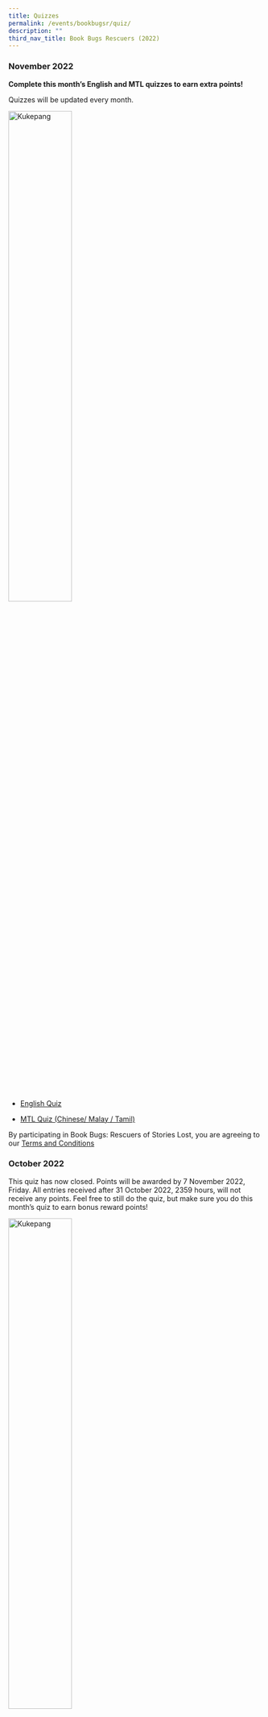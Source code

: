 ```yaml
---
title: Quizzes
permalink: /events/bookbugsr/quiz/
description: ""
third_nav_title: Book Bugs Rescuers (2022)
---
```

### November 2022
**Complete this month’s English and MTL quizzes to earn extra points!**

Quizzes will be updated every month.

<img src="/images/events/bookbugsr/Serci.png" alt="Kukepang" style="width: 50%;">

* <a href="https://forms.gle/4MQxDqfsCMMcvSfk6" target="_blank" rel="noopener noreferrer"> English Quiz</a>

* <a href="https://forms.gle/iBiavn9ESw2LAL9X7" target="_blank" rel="noopener noreferrer">MTL Quiz  (Chinese/ Malay / Tamil)</a>

By participating in Book Bugs: Rescuers of Stories Lost, you are agreeing to our [Terms and Conditions](https://childrenandteens.nlb.gov.sg/bookbugsr/termsandconditions/)



### October 2022

This quiz has now closed. Points will be awarded by 7 November 2022, Friday. All entries received after 31 October 2022, 2359 hours, will not receive any points. Feel free to still do the quiz, but make sure you do this month’s quiz to earn bonus reward points!


<img src="/images/events/bookbugsr/Kukepang.png" alt="Kukepang" style="width: 50%;">

* <a href="https://forms.gle/BH21DgAN4HVJGvSn6" target="_blank" rel="noopener noreferrer"> English Quiz</a>
* <a href="https://forms.gle/JPwdKg63s2g34P676" target="_blank" rel="noopener noreferrer">MTL Quiz  (Chinese/ Malay / Tamil)</a>

By participating in Book Bugs: Rescuers of Stories Lost, you are agreeing to our [Terms and Conditions](https://childrenandteens.nlb.gov.sg/bookbugsr/termsandconditions/)


### September 2022 (Closed)

This quiz has now closed. Points will be awarded by 7 October 2022, Friday. All entries received after 30 September 2022, 2359 hours, will not receive any points. Feel free to still do the quiz, but make sure you do this month’s quiz to earn bonus reward points!


<img src="/images/events/bookbugsr/Raven.png" alt="Raven" style="width: 50%;">

* <a href="https://forms.gle/6s8CVEtAJ5zKzgrq7" target="_blank" rel="noopener noreferrer"> English Quiz</a>
* <a href="https://forms.gle/1GFTNQmTBRQyxHVt5" target="_blank" rel="noopener noreferrer">MTL Quiz  (Chinese/ Malay / Tamil)</a>

By participating in Book Bugs: Rescuers of Stories Lost, you are agreeing to our [Terms and Conditions](https://childrenandteens.nlb.gov.sg/bookbugsr/termsandconditions/)


### August 2022 (Closed)

This quiz has now closed. Points will be awarded by 7 September 2022, Friday. All entries received after 31 August 2022, 2359 hours, will not receive any points. Feel free to still do the quiz, but make sure you do this month’s quiz to earn bonus reward points!

<img src="/images/events/bookbugsr/Drafrost.png" alt="Drafrost" style="width: 70%;">

* <a href="https://forms.gle/NP6cNfi1osj5u4bLA" target="_blank" rel="noopener noreferrer"> English Quiz</a>
* <a href="https://forms.gle/K9MEB7vnHUBv9awr9" target="_blank" rel="noopener noreferrer">MTL Quiz  (Chinese/ Malay / Tamil)</a>

By participating in Book Bugs: Rescuers of Stories Lost, you are agreeing to our [Terms and Conditions](https://childrenandteens.nlb.gov.sg/bookbugsr/termsandconditions/)

### July 2022 (Closed)
This quiz has now closed. Points will be awarded by 5 August 2022, Friday. All entries received after 30 June 2022, 2359 hours, will not receive any points. Feel free to still do the quiz, but make sure you do this month’s quiz to earn bonus reward points!


<img src="/images/events/bookbugsr/Huolympia.png" alt="Huolympia" style="width: 70%;">

* <a href="https://forms.gle/HL8sSy6MgocN8VgS8" target="_blank" rel="noopener noreferrer"> English Quiz</a>
* <a href="https://forms.gle/soBAxEAgs8NgntSL7" target="_blank" rel="noopener noreferrer">MTL Quiz  (Chinese/ Malay / Tamil)</a>

By participating in Book Bugs: Rescuers of Stories Lost, you are agreeing to our [Terms and Conditions](https://childrenandteens.nlb.gov.sg/bookbugsr/termsandconditions/)

### June 2022 (Closed)
This quiz has now closed. Points will be awarded by 7 July 2022, Thursday. All entries received after 30 June 2022, 2359 hours, will not receive any points. Feel free to still do the quiz, but make sure you do this month’s quiz to earn bonus reward points!

<img src="/images/events/bookbugsr/BBR-Jolie.png" alt="Jolie" style="width: 50%;">

* <a href=" https://forms.gle/6ZWn5estfRfTfpip8" target="_blank" rel="noopener noreferrer"> English Quiz</a>
* <a href="https://forms.gle/c8tPGThxvkxLMVCy8" target="_blank" rel="noopener noreferrer">MTL Quiz  (Chinese/ Malay / Tamil)</a>

By participating in Book Bugs: Rescuers of Stories Lost, you are agreeing to our [Terms and Conditions](https://childrenandteens.nlb.gov.sg/bookbugsr/termsandconditions/)


### May 2022 (Closed)

This quiz has now closed. Points will be awarded by 7 June 2022, Monday. All entries received after 31 May 2022, 2359 hours, will not receive any points. Feel free to still do the quiz, but make sure you do this month’s quiz to earn bonus reward points!

<img src="/images/events/bookbugsr/Mafic.png" alt="Mafic" style="width: 50%;">

* <a href="https://forms.gle/hPN86Ao7HZt4suTz8" target="_blank" rel="noopener noreferrer"> English Quiz</a>
* <a href="https://forms.gle/3SAm9DF5wEwYczkZ8" target="_blank" rel="noopener noreferrer">MTL Quiz  (Chinese/ Malay / Tamil)</a>


By participating in Book Bugs: Rescuers of Stories Lost, you are agreeing to our [Terms and Conditions](https://childrenandteens.nlb.gov.sg/bookbugsr/termsandconditions/)



### April 2022 (Closed)

This quiz has now closed. Points will be awarded by 9 May 2022, Monday. All entries received after 30 April 2022, 2359 hours, will not receive any points. Feel free to still do the quiz, but make sure you do this month’s quiz to earn bonus reward points!

<img src="/images/events/bookbugsr/Jojo-Final-Artwork.png" alt="Jojo" style="width: 50%;">

* <a href="https://forms.gle/ryisdUfSgXJY7N6QA" target="_blank" rel="noopener noreferrer"> English Quiz</a>
* <a href="https://forms.gle/gdnJbYmmAnYdHunPA" target="_blank" rel="noopener noreferrer">MTL Quiz  (Chinese/ Malay / Tamil)</a>

By participating in Book Bugs: Rescuers of Stories Lost, you are agreeing to our [Terms and Conditions](https://childrenandteens.nlb.gov.sg/bookbugsr/termsandconditions/)

### March 2022 (Closed)

This quiz has now closed. Points will be awarded by 7 April 2022, Thursday. All entries received after 31 March 2022, 2359 hours, will not receive any points. Feel free to still do the quiz, but make sure you do this month’s quiz to earn bonus reward points!

<img src="/images/events/bookbugsr/BB3_FinalArtwork-Embra.png" alt="Embra" style="width: 50%;">

* <a href="https://docs.google.com/forms/d/e/1FAIpQLSchQqvGpQgdt0SPrCbpNi0_dVQonaiMtIBWBvTI_F8rtUaKfw/viewform" target="_blank" rel="noopener noreferrer"> English Quiz</a>
* <a href="https://docs.google.com/forms/d/e/1FAIpQLSdsmF62eB0zB6aKeFEY5hj0iRzVplAdnj7I0WjyLGrgwt5fvA/viewform" target="_blank" rel="noopener noreferrer">MTL Quiz  (Chinese/ Malay / Tamil)</a>

By participating in Book Bugs: Rescuers of Stories Lost, you are agreeing to our [Terms and Conditions](https://childrenandteens.nlb.gov.sg/bookbugsr/termsandconditions/)